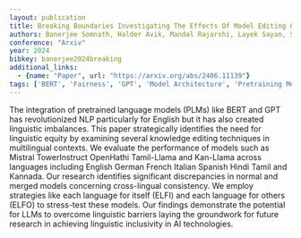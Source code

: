```yaml
---
layout: publication
title: Breaking Boundaries Investigating The Effects Of Model Editing On Cross-linguistic Performance
authors: Banerjee Somnath, Halder Avik, Mandal Rajarshi, Layek Sayan, Soboroff Ian, Hazra Rima, Mukherjee Animesh
conference: "Arxiv"
year: 2024
bibkey: banerjee2024breaking
additional_links:
  - {name: "Paper", url: "https://arxiv.org/abs/2406.11139"}
tags: ['BERT', 'Fairness', 'GPT', 'Model Architecture', 'Pretraining Methods', 'Reinforcement Learning']
---
```

The integration of pretrained language models (PLMs) like BERT and GPT has revolutionized NLP particularly for English but it has also created linguistic imbalances. This paper strategically identifies the need for linguistic equity by examining several knowledge editing techniques in multilingual contexts. We evaluate the performance of models such as Mistral TowerInstruct OpenHathi Tamil-Llama and Kan-Llama across languages including English German French Italian Spanish Hindi Tamil and Kannada. Our research identifies significant discrepancies in normal and merged models concerning cross-lingual consistency. We employ strategies like each language for itself (ELFI) and each language for others (ELFO) to stress-test these models. Our findings demonstrate the potential for LLMs to overcome linguistic barriers laying the groundwork for future research in achieving linguistic inclusivity in AI technologies.
